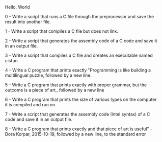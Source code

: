 Hello, World



0 - Write a script that runs a C file through the preprocessor and save the result into another file.



1 - Write a script that compiles a C file but does not link.



2 - Write a script that generates the assembly code of a C code and save it in an output file.



3 - Write a script that compiles a C file and creates an executable named cisfun



4 - Write a C program that prints exactly "Programming is like building a multilingual puzzle, followed by a new line.



5 - Write a C program that prints exactly with proper grammar, but the outcome is a piece of art,, followed by a new line



6 - Write a C program that prints the size of various types on the computer it is compiled and run on



7 - Write a script that generates the assembly code (Intel syntax) of a C code and save it in an output file.



8 - Write a C program that prints exactly and that piece of art is useful" - Dora Korpar, 2015-10-19, followed by a new line, to the standard error
